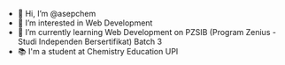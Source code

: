 - 👋 Hi, I’m @asepchem
- 👀 I’m interested in Web Development
- 🌱 I’m currently learning Web Development on PZSIB (Program Zenius - Studi Independen Bersertifikat) Batch 3
- 📚 I'm a student at Chemistry Education UPI

<!---
asepchem/asepchem is a ✨ special ✨ repository because its `README.md` (this file) appears on your GitHub profile.
You can click the Preview link to take a look at your changes.
--->

